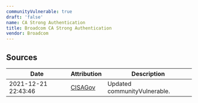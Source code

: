 ```yaml
---
communityVulnerable: true
draft: 'false'
name: CA Strong Authentication
title: Broadcom CA Strong Authentication
vendor: Broadcom
---
```





## Sources
| Date | Attribution | Description |
| --- | --- | --- |
| 2021-12-21 22:43:46 | [CISAGov](https://raw.githubusercontent.com/cisagov/log4j-affected-db/develop/README.md) | Updated communityVulnerable.  |
